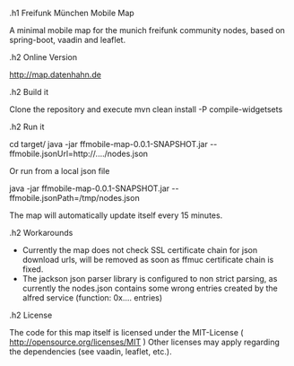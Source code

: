 .h1 Freifunk München Mobile Map

A minimal mobile map for the munich freifunk community nodes, based on spring-boot, vaadin and leaflet.

.h2 Online Version

http://map.datenhahn.de

.h2 Build it

Clone the repository and execute
  mvn clean install -P compile-widgetsets
  
.h2 Run it

  cd target/
  java -jar ffmobile-map-0.0.1-SNAPSHOT.jar --ffmobile.jsonUrl=http://..../nodes.json
  
Or run from a local json file

  java -jar ffmobile-map-0.0.1-SNAPSHOT.jar --ffmobile.jsonPath=/tmp/nodes.json
  
The map will automatically update itself every 15 minutes.

.h2 Workarounds

* Currently the map does not check SSL certificate chain for json download urls, will be removed as soon as ffmuc certificate chain
is fixed.
* The jackson json parser library is configured to non strict parsing, as currently the nodes.json contains some wrong entries created by the alfred service (function: 0x.... entries)

.h2 License

The code for this map itself is licensed under the MIT-License ( http://opensource.org/licenses/MIT )
Other licenses may apply regarding the dependencies (see vaadin, leaflet, etc.).
